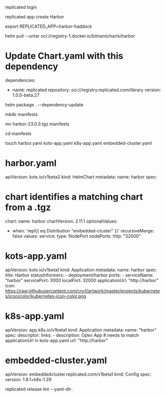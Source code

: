 replicated login

replicated app create Harbor

export REPLICATED_APP=harbor-haddock

helm pull --untar oci://registry-1.docker.io/bitnamicharts/harbor

# Update Chart.yaml with this dependency
dependencies:
- name: replicated
  repository: oci://registry.replicated.com/library
  version: 1.0.0-beta.27

helm package . --dependency-update

mkdir manifests

mv harbor-23.0.3.tgz manifests

cd manifests

touch harbor.yaml kots-app.yaml k8s-app.yaml embedded-cluster.yaml

# harbor.yaml
apiVersion: kots.io/v1beta2
kind: HelmChart
metadata:
  name: harbor
spec:
  # chart identifies a matching chart from a .tgz
  chart:
    name: harbor
    chartVersion: 2.11.1
  optionalValues:
  - when: 'repl{{ eq Distribution "embedded-cluster" }}'
    recursiveMerge: false
    values:
      service:
        type: NodePort
        nodePorts:
          http: "32000"

# kots-app.yaml
apiVersion: kots.io/v1beta1
kind: Application
metadata:
  name: harbor
spec:
  title: Harbor
  statusInformers:
    - deployment/harbor
  ports:
    - serviceName: "harbor"
      servicePort: 3000
      localPort: 32000
      applicationUrl: "http://harbor"
  icon: https://raw.githubusercontent.com/cncf/artwork/master/projects/kubernetes/icon/color/kubernetes-icon-color.png

# k8s-app.yaml
apiVersion: app.k8s.io/v1beta1
kind: Application
metadata:
  name: "harbor"
spec:
  descriptor:
    links:
      - description: Open App
        # needs to match applicationUrl in kots-app.yaml
        url: "http://harbor"

# embedded-cluster.yaml
apiVersion: embeddedcluster.replicated.com/v1beta1
kind: Config
spec:
  version: 1.9.1+k8s-1.29

replicated release lint --yaml-dir .